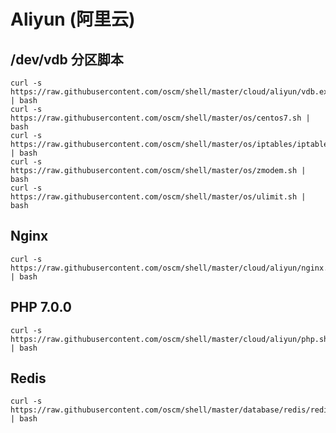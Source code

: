Aliyun (阿里云)
=====

/dev/vdb 分区脚本
-----
	curl -s https://raw.githubusercontent.com/oscm/shell/master/cloud/aliyun/vdb.exp.sh | bash
	curl -s https://raw.githubusercontent.com/oscm/shell/master/os/centos7.sh | bash
	curl -s https://raw.githubusercontent.com/oscm/shell/master/os/iptables/iptables.sh | bash
	curl -s https://raw.githubusercontent.com/oscm/shell/master/os/zmodem.sh | bash
	curl -s https://raw.githubusercontent.com/oscm/shell/master/os/ulimit.sh | bash
Nginx
-----
	curl -s https://raw.githubusercontent.com/oscm/shell/master/cloud/aliyun/nginx.sh | bash

PHP 7.0.0
-----
	curl -s https://raw.githubusercontent.com/oscm/shell/master/cloud/aliyun/php.sh | bash
	
Redis
-----
	curl -s https://raw.githubusercontent.com/oscm/shell/master/database/redis/redis.sh | bash